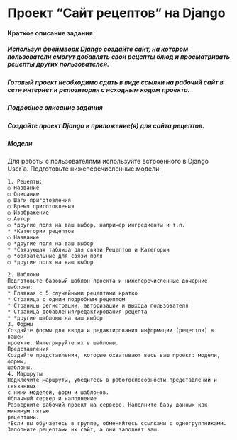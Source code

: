# Проект “Сайт рецептов” на Django
#### Краткое описание задания
##### Используя фреймворк Django создайте сайт, на котором пользователи смогут добавлять свои рецепты блюд и просматривать рецепты других пользователей.
##### Готовый проект необходимо сдать в виде ссылки на рабочий сайт в сети интернет и репозитория с исходным кодом проекта.
##### Подробное описание задания
##### Создайте проект Django и приложение(я) для сайта рецептов.
##### Модели
Для работы с пользователями используйте встроенного в Django User`a.
Подготовьте нижеперечисленные модели:
```
1. Рецепты:
○ Название
○ Описание
○ Шаги приготовления
○ Время приготовления
○ Изображение
○ Автор
○ *другие поля на ваш выбор, например ингредиенты и т.п.
* *Категории рецептов
○ Название
○ *другие поля на ваш выбор
* *Связующая таблица для связи Рецептов и Категории
○ *обязательные для связи поля
○ *другие поля на ваш выбор

2. Шаблоны
Подготовьте базовый шаблон проекта и нижеперечисленные дочерние шаблоны:
* Главная с 5 случайными рецептами кратко
* Страница с одним подробным рецептом
* Страницы регистрации, авторизации и выхода пользователя
* Страница добавления/редактирования рецепта
* *другие шаблоны на ваш выбор
3. Формы
Создайте формы для ввода и редактирования информации (рецептов) в вашем
проекте. Интегрируйте их в шаблоны.
Представления
Создайте представления, которые охватывают весь ваш проект: модели, формы,
шаблоны.
4. Маршруты
Подключите маршруты, убедитесь в работоспособности представлений и связанных
с ними моделей, форм и шаблонов.
Облачный сервер и наполнение
Разверните рабочий проект на сервере. Наполните базу данных как минимум пятью
рецептами.
*Если вы обучаетесь в группе, обменяйтесь ссылками с одногруппниками.
Заполните рецептами их сайт, а они заполнят ваш.
```
